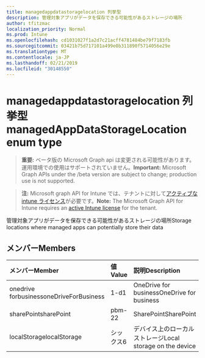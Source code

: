 ```yaml
---
title: managedappdatastoragelocation 列挙型
description: 管理対象アプリがデータを保存できる可能性があるストレージの場所
author: tfitzmac
localization_priority: Normal
ms.prod: Intune
ms.openlocfilehash: cd1031027f1a2d7c21acff4781484be79f7183fb
ms.sourcegitcommit: 03421b75d717101a499e0b311890f5714056e29e
ms.translationtype: MT
ms.contentlocale: ja-JP
ms.lasthandoff: 02/21/2019
ms.locfileid: "30148550"
---
```

# <a name="managedappdatastoragelocation-enum-type"></a><span data-ttu-id="63ba6-103">managedappdatastoragelocation 列挙型</span><span class="sxs-lookup"><span data-stu-id="63ba6-103">managedAppDataStorageLocation enum type</span></span>

> <span data-ttu-id="63ba6-104">**重要:** ベータ版の Microsoft Graph api は変更される可能性があります。運用環境での使用はサポートされていません。</span><span class="sxs-lookup"><span data-stu-id="63ba6-104">**Important:** Microsoft Graph APIs under the /beta version are subject to change; production use is not supported.</span></span>

> <span data-ttu-id="63ba6-105">**注:** Microsoft graph API for Intune では、テナントに対して[アクティブな intune ライセンス](https://go.microsoft.com/fwlink/?linkid=839381)が必要です。</span><span class="sxs-lookup"><span data-stu-id="63ba6-105">**Note:** The Microsoft Graph API for Intune requires an [active Intune license](https://go.microsoft.com/fwlink/?linkid=839381) for the tenant.</span></span>

<span data-ttu-id="63ba6-106">管理対象アプリがデータを保存できる可能性があるストレージの場所</span><span class="sxs-lookup"><span data-stu-id="63ba6-106">Storage locations where managed apps can potentially store their data</span></span>

## <a name="members"></a><span data-ttu-id="63ba6-107">メンバー</span><span class="sxs-lookup"><span data-stu-id="63ba6-107">Members</span></span>
|<span data-ttu-id="63ba6-108">メンバー</span><span class="sxs-lookup"><span data-stu-id="63ba6-108">Member</span></span>|<span data-ttu-id="63ba6-109">値</span><span class="sxs-lookup"><span data-stu-id="63ba6-109">Value</span></span>|<span data-ttu-id="63ba6-110">説明</span><span class="sxs-lookup"><span data-stu-id="63ba6-110">Description</span></span>|
|:---|:---|:---|
|<span data-ttu-id="63ba6-111">onedrive forbusiness</span><span class="sxs-lookup"><span data-stu-id="63ba6-111">oneDriveForBusiness</span></span>|<span data-ttu-id="63ba6-112">1-d</span><span class="sxs-lookup"><span data-stu-id="63ba6-112">1</span></span>|<span data-ttu-id="63ba6-113">OneDrive for business</span><span class="sxs-lookup"><span data-stu-id="63ba6-113">OneDrive for business</span></span>|
|<span data-ttu-id="63ba6-114">sharePoint</span><span class="sxs-lookup"><span data-stu-id="63ba6-114">sharePoint</span></span>|<span data-ttu-id="63ba6-115">pbm-2</span><span class="sxs-lookup"><span data-stu-id="63ba6-115">2</span></span>|<span data-ttu-id="63ba6-116">SharePoint</span><span class="sxs-lookup"><span data-stu-id="63ba6-116">SharePoint</span></span>|
|<span data-ttu-id="63ba6-117">localStorage</span><span class="sxs-lookup"><span data-stu-id="63ba6-117">localStorage</span></span>|<span data-ttu-id="63ba6-118">シックス</span><span class="sxs-lookup"><span data-stu-id="63ba6-118">6</span></span>|<span data-ttu-id="63ba6-119">デバイス上のローカルストレージ</span><span class="sxs-lookup"><span data-stu-id="63ba6-119">Local storage on the device</span></span>|




